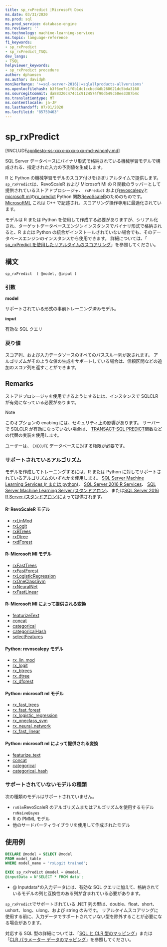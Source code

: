 ```yaml
---
title: sp_rxPredict |Microsoft Docs
ms.date: 03/31/2020
ms.prod: sql
ms.prod_service: database-engine
ms.reviewer: ''
ms.technology: machine-learning-services
ms.topic: language-reference
f1_keywords:
- sp_rxPredict
- sp_rxPredict_TSQL
dev_langs:
- TSQL
helpviewer_keywords:
- sp_rxPredict procedure
author: dphansen
ms.author: davidph
monikerRange: '>=sql-server-2016||=sqlallproducts-allversions'
ms.openlocfilehash: b3f6ee7c1f0b1dc1ccbcd4db260621dc5bda3168
ms.sourcegitcommit: da88320c474c1c9124574f90d549c50ee3387b4c
ms.translationtype: MT
ms.contentlocale: ja-JP
ms.lasthandoff: 07/01/2020
ms.locfileid: "85750463"
---
```

# <a name="sp_rxpredict"></a>sp_rxPredict  
[!INCLUDE[appliesto-ss-xxxx-xxxx-xxx-md-winonly.md](../../includes/appliesto-ss-xxxx-xxxx-xxx-md-winonly.md)]

SQL Server データベースにバイナリ形式で格納されている機械学習モデルで構成される、指定された入力の予測値を生成します。

R と Python の機械学習モデルのスコア付けをほぼリアルタイムで提供します。 `sp_rxPredict`は、RevoScaleR および Microsoft Ml の R 関数のラッパーとして提供されているストアドプロシージャ、 `rxPredict` および[revoscalepy](https://docs.microsoft.com/machine-learning-server/python-reference/revoscalepy/revoscalepy-package)と[microsoft ml](https://docs.microsoft.com/machine-learning-server/python-reference/microsoftml/microsoftml-package)の[rx_predict](https://docs.microsoft.com/machine-learning-server/python-reference/revoscalepy/rx-predict) Python 関数[RevoScaleR](https://docs.microsoft.com/r-server/r-reference/revoscaler/revoscaler)のためのものです。 [MicrosoftML](https://docs.microsoft.com/r-server/r-reference/microsoftml/microsoftml-package) これは C++ で記述され、スコアリング操作専用に最適化されています。

モデルは R または Python を使用して作成する必要がありますが、シリアル化され、ターゲットデータベースエンジンインスタンスでバイナリ形式で格納されると、R または Python の統合がインストールされていない場合でも、そのデータベースエンジンのインスタンスから使用できます。 詳細については、「 [sp_rxPredict を使用したリアルタイムのスコアリング](https://docs.microsoft.com/sql/machine-learning/real-time-scoring)」を参照してください。

## <a name="syntax"></a>構文

```
sp_rxPredict  ( @model, @input )
```

### <a name="arguments"></a>引数

**model**

サポートされている形式の事前トレーニング済みモデル。 

**input**

有効な SQL クエリ

### <a name="return-values"></a>戻り値

スコア列、および入力データソースのすべてのパススルー列が返されます。
アルゴリズムがそのような値の生成をサポートしている場合は、信頼区間などの追加のスコア列を返すことができます。

## <a name="remarks"></a>Remarks

ストアドプロシージャを使用できるようにするには、インスタンスで SQLCLR が有効になっている必要があります。

> [!NOTE]
> このオプションの enabing には、セキュリティ上の影響があります。 サーバーで SQLCLR が有効になっていない場合は、 [TRANSACT-SQL PREDICT](https://docs.microsoft.com/sql/t-sql/queries/predict-transact-sql?view=sql-server-2017)関数などの代替の実装を使用します。

ユーザーは、 `EXECUTE` データベースに対する権限が必要です。

### <a name="supported-algorithms"></a>サポートされているアルゴリズム

モデルを作成してトレーニングするには、R または Python に対してサポートされているアルゴリズムのいずれかを使用します。 [SQL Server Machine Learning Services (r または python)](https://docs.microsoft.com/sql/machine-learning/sql-server-machine-learning-services)、 [SQL Server 2016 R Services](https://docs.microsoft.com/sql/machine-learning/r/sql-server-r-services)、 [SQL Server Machine Learning Server (スタンドアロン)](https://docs.microsoft.com/sql/machine-learning/r/r-server-standalone)、または[SQL Server 2016 R Server (スタンドアロン)](https://docs.microsoft.com/sql/machine-learning/r/r-server-standalone?view=sql-server-2016)によって提供されます。

#### <a name="r-revoscaler-models"></a>R: RevoScaleR モデル

  + [rxLinMod](https://docs.microsoft.com/machine-learning-server/r-reference/revoscaler/rxlinmod)
  + [rxLogit](https://docs.microsoft.com/machine-learning-server/r-reference/revoscaler/rxlogit)
  + [rxBTrees](https://docs.microsoft.com/machine-learning-server/r-reference/revoscaler/rxbtrees)
  + [rxDtree](https://docs.microsoft.com/machine-learning-server/r-reference/revoscaler/rxdtree)
  + [rxdForest](https://docs.microsoft.com/machine-learning-server/r-reference/revoscaler/rxdforest)

#### <a name="r-microsoftml-models"></a>R: Microsoft Ml モデル

  + [rxFastTrees](https://docs.microsoft.com/machine-learning-server/r-reference/microsoftml/rxfasttrees)
  + [rxFastForest](https://docs.microsoft.com/machine-learning-server/r-reference/microsoftml/rxfastforest)
  + [rxLogisticRegression](https://docs.microsoft.com/machine-learning-server/r-reference/microsoftml/rxlogisticregression)
  + [rxOneClassSvm](https://docs.microsoft.com/machine-learning-server/r-reference/microsoftml/rxoneclasssvm)
  + [rxNeuralNet](https://docs.microsoft.com/machine-learning-server/r-reference/microsoftml/rxneuralnet)
  + [rxFastLinear](https://docs.microsoft.com/machine-learning-server/r-reference/microsoftml/rxfastlinear)

#### <a name="r-transformations-supplied-by-microsoftml"></a>R: Microsoft Ml によって提供される変換

  + [featurizeText](https://docs.microsoft.com/machine-learning-server/r-reference/microsoftml/rxfasttrees)
  + [concat](https://docs.microsoft.com/machine-learning-server/r-reference/microsoftml/concat)
  + [categorical](https://docs.microsoft.com/machine-learning-server/r-reference/microsoftml/categorical)
  + [categoricalHash](https://docs.microsoft.com/machine-learning-server/r-reference/microsoftml/categoricalHash)
  + [selectFeatures](https://docs.microsoft.com/machine-learning-server/r-reference/microsoftml/selectFeatures)

#### <a name="python-revoscalepy-models"></a>Python: revoscalepy モデル

  + [rx_lin_mod](https://docs.microsoft.com/machine-learning-server/python-reference/revoscalepy/rx-lin-mod)
  + [rx_logit](https://docs.microsoft.com/machine-learning-server/python-reference/revoscalepy/rx-logit)
  + [rx_btrees](https://docs.microsoft.com/machine-learning-server/python-reference/revoscalepy/rx-btrees)
  + [rx_dtree](https://docs.microsoft.com/machine-learning-server/python-reference/revoscalepy/rx-dtree)
  + [rx_dforest](https://docs.microsoft.com/machine-learning-server/python-reference/revoscalepy/rx-dforest)


#### <a name="python-microsoftml-models"></a>Python: microsoft ml モデル

  + [rx_fast_trees](https://docs.microsoft.com/machine-learning-server/python-reference/microsoftml/rx-fast-trees)
  + [rx_fast_forest](https://docs.microsoft.com/machine-learning-server/python-reference/microsoftml/rx-fast-forest)
  + [rx_logistic_regression](https://docs.microsoft.com/machine-learning-server/python-reference/microsoftml/rx-logistic-regression)
  + [rx_oneclass_svm](https://docs.microsoft.com/machine-learning-server/python-reference/microsoftml/rx-oneclass-svm)
  + [rx_neural_network](https://docs.microsoft.com/machine-learning-server/python-reference/microsoftml/rx-neural-network)
  + [rx_fast_linear](https://docs.microsoft.com/machine-learning-server/python-reference/microsoftml/rx-fast-linear)

#### <a name="python-transformations-supplied-by-microsoftml"></a>Python: microsoft ml によって提供される変換

  + [featurize_text](https://docs.microsoft.com/machine-learning-server/python-reference/microsoftml/rx-fast-trees)
  + [concat](https://docs.microsoft.com/machine-learning-server/python-reference/microsoftml/concat)
  + [categorical](https://docs.microsoft.com/machine-learning-server/python-reference/microsoftml/categorical)
  + [categorical_hash](https://docs.microsoft.com/machine-learning-server/python-reference/microsoftml/categorical-hash)
  
### <a name="unsupported-model-types"></a>サポートされていないモデルの種類

次の種類のモデルはサポートされていません。

+ `rxGlm`RevoScaleR のアルゴリズムまたはアルゴリズムを使用するモデル `rxNaiveBayes`
+ R の PMML モデル
+ 他のサードパーティライブラリを使用して作成されたモデル 

## <a name="examples"></a>使用例

```sql
DECLARE @model = SELECT @model 
FROM model_table 
WHERE model_name = 'rxLogit trained';

EXEC sp_rxPredict @model = @model,
@inputData = N'SELECT * FROM data';
```

* \@ Inputdata*の入力データには、有効な SQL クエリに加えて、格納されているモデルの列と互換性のある列が含まれている必要があります。

`sp_rxPredict`でサポートされている .NET 列の型は、double、float、short、ushort、long、ulong、および string のみです。 リアルタイムスコアリングに使用する前に、入力データでサポートされていない型を除外することが必要になる場合があります。 

  対応する SQL 型の詳細については、「[SQL と CLR 型のマッピング](/dotnet/framework/data/adonet/sql/linq/sql-clr-type-mapping)」または「[CLR パラメーター データのマッピング](../clr-integration-database-objects-types-net-framework/mapping-clr-parameter-data.md)」を参照してください。

